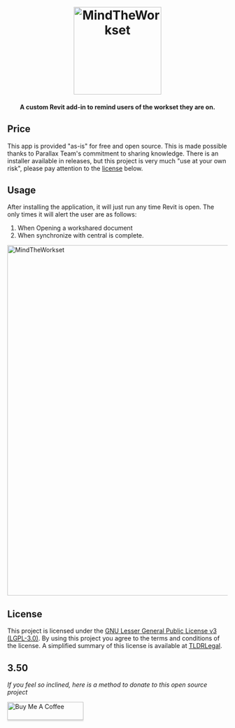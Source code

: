 <h1 align="center">
  <br>
  <img src="https://github.com/johnpierson/MindTheWorkset/blob/master/_resources/mtw.jpg" alt="MindTheWorkset" width="200">

</h1>
<h4 align="center">A custom Revit add-in to remind users of the workset they are on.</h4>

## Price
This app is provided "as-is" for free and open source. This is made possible thanks to Parallax Team's commitment to sharing knowledge. There is an installer available in releases, but this project is very much "use at your own risk", please pay attention to the [license](#license) below.

## Usage
After installing the application, it will just run any time Revit is open. The only times it will alert the user are as follows:
1. When Opening a workshared document
2. When synchronize with central is complete.

<img src="https://github.com/johnpierson/MindTheWorkset/blob/master/_resources/GIFs/mtwusage.gif" alt="MindTheWorkset" width="800">

## License
This project is licensed under the [GNU Lesser General Public License v3 (LGPL-3.0)](https://github.com/johnpierson/MindTheWorkset/blob/master/LICENSE). By using this project you agree to the terms and conditions of the license. A simplified summary of this license is available at [TLDRLegal](https://tldrlegal.com/license/gnu-lesser-general-public-license-v3-(lgpl-3)).

## 3.50

_If you feel so inclined, here is a method to donate to this open source project_

<a href="https://www.buymeacoffee.com/j0hnp" target="_blank"><img src="https://www.buymeacoffee.com/assets/img/custom_images/orange_img.png" alt="Buy Me A Coffee" style="height: 41px !important;width: 174px !important;box-shadow: 0px 3px 2px 0px rgba(190, 190, 190, 0.5) !important;-webkit-box-shadow: 0px 3px 2px 0px rgba(190, 190, 190, 0.5) !important;" ></a>

